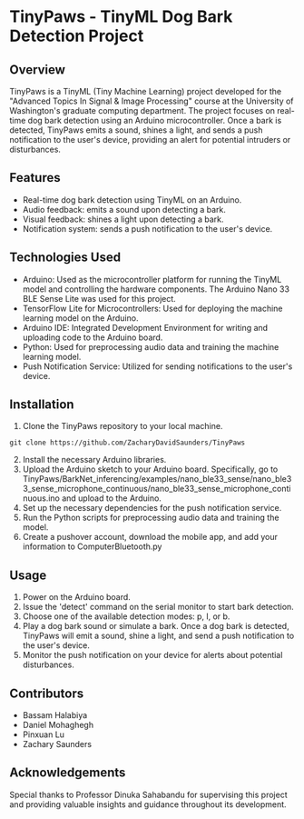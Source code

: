 # TinyPaws - TinyML Dog Bark Detection Project

## Overview
TinyPaws is a TinyML (Tiny Machine Learning) project developed for the "Advanced Topics In Signal & Image Processing" course at the University of Washington's graduate computing department. The project focuses on real-time dog bark detection using an Arduino microcontroller. Once a bark is detected, TinyPaws emits a sound, shines a light, and sends a push notification to the user's device, providing an alert for potential intruders or disturbances.

## Features
- Real-time dog bark detection using TinyML on an Arduino.
- Audio feedback: emits a sound upon detecting a bark.
- Visual feedback: shines a light upon detecting a bark.
- Notification system: sends a push notification to the user's device.

## Technologies Used
- Arduino: Used as the microcontroller platform for running the TinyML model and controlling the hardware components. The Arduino Nano 33 BLE Sense Lite was used for this project. 
- TensorFlow Lite for Microcontrollers: Used for deploying the machine learning model on the Arduino.
- Arduino IDE: Integrated Development Environment for writing and uploading code to the Arduino board.
- Python: Used for preprocessing audio data and training the machine learning model.
- Push Notification Service: Utilized for sending notifications to the user's device.

## Installation
1. Clone the TinyPaws repository to your local machine.

`git clone https://github.com/ZacharyDavidSaunders/TinyPaws`

2. Install the necessary Arduino libraries.
3. Upload the Arduino sketch to your Arduino board. Specifically, go to TinyPaws/BarkNet_inferencing/examples/nano_ble33_sense/nano_ble33_sense_microphone_continuous/nano_ble33_sense_microphone_continuous.ino and upload to the Arduino. 
4. Set up the necessary dependencies for the push notification service.
5. Run the Python scripts for preprocessing audio data and training the model.
6. Create a pushover account, download the mobile app, and add your information to ComputerBluetooth.py 

## Usage
1. Power on the Arduino board.
2. Issue the 'detect' command on the serial monitor to start bark detection.
3. Choose one of the available detection modes: p, l, or b. 
4. Play a dog bark sound or simulate a bark. Once a dog bark is detected, TinyPaws will emit a sound, shine a light, and send a push notification to the user's device.
5. Monitor the push notification on your device for alerts about potential disturbances.

## Contributors
- Bassam Halabiya
- Daniel Mohaghegh
- Pinxuan Lu
- Zachary Saunders

## Acknowledgements
Special thanks to Professor Dinuka Sahabandu for supervising this project and providing valuable insights and guidance throughout its development.

